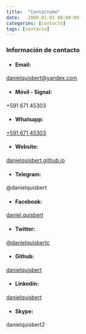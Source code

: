 ```yaml
---
title:  "Contáctame"
date:   2000-01-01 00:00:00
categories: [contacto]
tags: [contacto]
---
```


### Información de contacto

- #### **Email:** 
[danielquisbert@yandex.com](mailto:danielquisbert@yandex.com)

- #### **Móvil - Signal:** 
+591 671 45303

- #### **Whatsapp:** 
[+591 671 45303](https://wa.me/59167145303?text=¿Necesitas%20ayuda%20en%20tecnología?)

- #### **Website:** 
[danielquisbert.github.io](https://danielquisbert.github.io)

- #### **Telegram:** 
@danielquisbert

- #### **Facebook:** 
[daniel.quisbert](https://www.facebook.com/daniel.quisbert/)

- #### **Twitter:** 
[@danielquisbertc](https://twitter.com/danielquisbertc)

- #### **Github:** 
[danielquisbert](https://github.com/danielquisbert)

- #### **Linkedin:** 
[danielquisbert](https://www.linkedin.com/in/danielquisbert/)

- #### **Skype:** 
danielquisbert2





